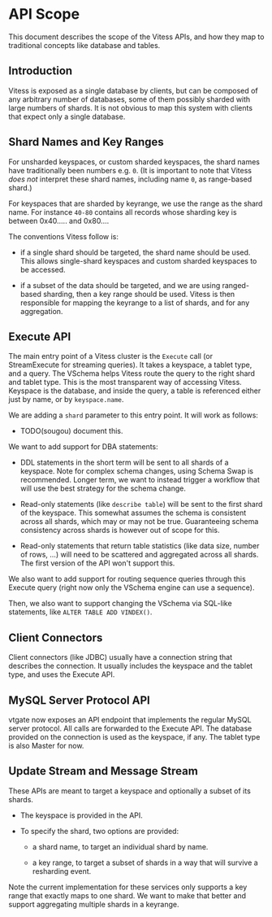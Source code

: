 # API Scope

This document describes the scope of the Vitess APIs, and how they map to
traditional concepts like database and tables.

## Introduction

Vitess is exposed as a single database by clients, but can be composed of any
arbitrary number of databases, some of them possibly sharded with large numbers
of shards. It is not obvious to map this system with clients that expect only a
single database.

## Shard Names and Key Ranges

For unsharded keyspaces, or custom sharded keyspaces, the shard names have
traditionally been numbers e.g. `0`. (It is important to note that Vitess *does
not* interpret these shard names, including name `0`, as range-based shard.)

For keyspaces that are sharded by keyrange, we use the range as the shard
name. For instance `40-80` contains all records whose sharding key is between
0x40..... and 0x80....

The conventions Vitess follow is:

* if a single shard should be targeted, the shard name should be used. This
  allows single-shard keyspaces and custom sharded keyspaces to be accessed.

* if a subset of the data should be targeted, and we are using ranged-based
  sharding, then a key range should be used. Vitess is then responsible for
  mapping the keyrange to a list of shards, and for any aggregation.

## Execute API

The main entry point of a Vitess cluster is the `Execute` call (or StreamExecute
for streaming queries). It takes a keyspace, a tablet type, and a query. The
VSchema helps Vitess route the query to the right shard and tablet type. This is
the most transparent way of accessing Vitess. Keyspace is the database, and
inside the query, a table is referenced either just by name, or by
`keyspace.name`.

We are adding a `shard` parameter to this entry point. It will work as follows:

* TODO(sougou) document this.

We want to add support for DBA statements:

* DDL statements in the short term will be sent to all shards of a
  keyspace. Note for complex schema changes, using Schema Swap is recommended.
  Longer term, we want to instead trigger a workflow that will use the best
  strategy for the schema change.

* Read-only statements (like `describe table`) will be sent to the first shard
  of the keyspace. This somewhat assumes the schema is consistent across all
  shards, which may or may not be true. Guaranteeing schema consistency across
  shards is however out of scope for this.

* Read-only statements that return table statistics (like data size, number of
  rows, ...) will need to be scattered and aggregated across all shards. The
  first version of the API won't support this.

We also want to add support for routing sequence queries through this Execute
query (right now only the VSchema engine can use a sequence).

Then, we also want to support changing the VSchema via SQL-like statements, like
`ALTER TABLE ADD VINDEX()`.

## Client Connectors

Client connectors (like JDBC) usually have a connection string that describes
the connection. It usually includes the keyspace and the tablet type, and uses
the Execute API.

## MySQL Server Protocol API

vtgate now exposes an API endpoint that implements the regular MySQL server
protocol. All calls are forwarded to the Execute API. The database provided on
the connection is used as the keyspace, if any. The tablet type is also Master
for now.

## Update Stream and Message Stream

These APIs are meant to target a keyspace and optionally a subset of its shards.

* The keyspace is provided in the API.

* To specify the shard, two options are provided:

  * a shard name, to target an individual shard by name.
  
  * a key range, to target a subset of shards in a way that will survive a
    resharding event.

Note the current implementation for these services only supports a key range
that exactly maps to one shard. We want to make that better and support
aggregating multiple shards in a keyrange.
